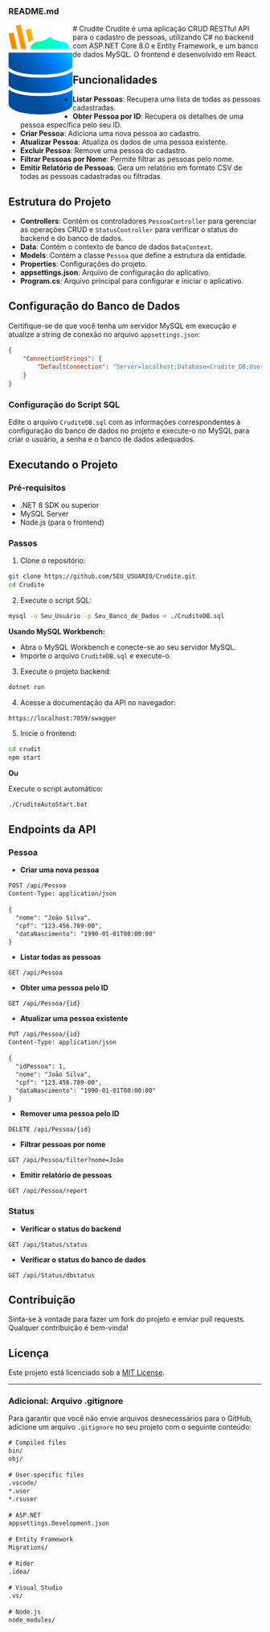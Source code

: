 
### README.md
<img src="./crudite.png" alt="Crudite Logo" width="128" height="179" align="left" />
# Crudite
Crudite é uma aplicação CRUD RESTful API para o cadastro de pessoas, utilizando C# no backend com ASP.NET Core 8.0 e Entity Framework, e um banco de dados MySQL. O frontend é desenvolvido em React.

## Funcionalidades

- **Listar Pessoas**: Recupera uma lista de todas as pessoas cadastradas.
- **Obter Pessoa por ID**: Recupera os detalhes de uma pessoa específica pelo seu ID.
- **Criar Pessoa**: Adiciona uma nova pessoa ao cadastro.
- **Atualizar Pessoa**: Atualiza os dados de uma pessoa existente.
- **Excluir Pessoa**: Remove uma pessoa do cadastro.
- **Filtrar Pessoas por Nome**: Permite filtrar as pessoas pelo nome.
- **Emitir Relatório de Pessoas**: Gera um relatório em formato CSV de todas as pessoas cadastradas ou filtradas.

## Estrutura do Projeto

- **Controllers**: Contém os controladores `PessoaController` para gerenciar as operações CRUD e `StatusController` para verificar o status do backend e do banco de dados.
- **Data**: Contém o contexto de banco de dados `DataContext`.
- **Models**: Contém a classe `Pessoa` que define a estrutura da entidade.
- **Properties**: Configurações do projeto.
- **appsettings.json**: Arquivo de configuração do aplicativo.
- **Program.cs**: Arquivo principal para configurar e iniciar o aplicativo.

## Configuração do Banco de Dados

Certifique-se de que você tenha um servidor MySQL em execução e atualize a string de conexão no arquivo `appsettings.json`:

```json
{
    "ConnectionStrings": {
        "DefaultConnection": "Server=localhost;Database=Crudite_DB;User=Crudite_User;Password=Crudite_Senha;"
    }
}
```

### Configuração do Script SQL

Edite o arquivo `CruditeDB.sql` com as informações correspondentes à configuração do banco de dados no projeto e execute-o no MySQL para criar o usuário, a senha e o banco de dados adequados.

## Executando o Projeto

### Pré-requisitos

- .NET 8 SDK ou superior
- MySQL Server
- Node.js (para o frontend)

### Passos

1. Clone o repositório:

```bash
git clone https://github.com/SEU_USUARIO/Crudite.git
cd Crudite
```

2. Execute o script SQL:

```bash
mysql -u Seu_Usuário -p Seu_Banco_de_Dados < ./CruditeDB.sql
```

**Usando MySQL Workbench:**

- Abra o MySQL Workbench e conecte-se ao seu servidor MySQL.
- Importe o arquivo `CruditeDB.sql` e execute-o.

3. Execute o projeto backend:

```bash
dotnet run
```

4. Acesse a documentação da API no navegador:

```
https://localhost:7059/swagger
```

5. Inicie o frontend:

```bash
cd crudit
npm start
```

**Ou**

Execute o script automático:

```bash
./CruditeAutoStart.bat
```

## Endpoints da API

### Pessoa

- **Criar uma nova pessoa**

```
POST /api/Pessoa
Content-Type: application/json

{
  "nome": "João Silva",
  "cpf": "123.456.789-00",
  "dataNascimento": "1990-01-01T00:00:00"
}
```

- **Listar todas as pessoas**

```
GET /api/Pessoa
```

- **Obter uma pessoa pelo ID**

```
GET /api/Pessoa/{id}
```

- **Atualizar uma pessoa existente**

```
PUT /api/Pessoa/{id}
Content-Type: application/json

{
  "idPessoa": 1,
  "nome": "João Silva",
  "cpf": "123.456.789-00",
  "dataNascimento": "1990-01-01T00:00:00"
}
```

- **Remover uma pessoa pelo ID**

```
DELETE /api/Pessoa/{id}
```

- **Filtrar pessoas por nome**

```
GET /api/Pessoa/filter?nome=João
```

- **Emitir relatório de pessoas**

```
GET /api/Pessoa/report
```

### Status

- **Verificar o status do backend**

```
GET /api/Status/status
```

- **Verificar o status do banco de dados**

```
GET /api/Status/dbstatus
```

## Contribuição

Sinta-se à vontade para fazer um fork do projeto e enviar pull requests. Qualquer contribuição é bem-vinda!

## Licença

Este projeto está licenciado sob a [MIT License](LICENSE).

---

### Adicional: Arquivo .gitignore

Para garantir que você não envie arquivos desnecessários para o GitHub, adicione um arquivo `.gitignore` no seu projeto com o seguinte conteúdo:

```gitignore
# Compiled files
bin/
obj/

# User-specific files
.vscode/
*.user
*.rsuser

# ASP.NET
appsettings.Development.json

# Entity Framework
Migrations/

# Rider
.idea/

# Visual Studio
.vs/

# Node.js
node_modules/
```